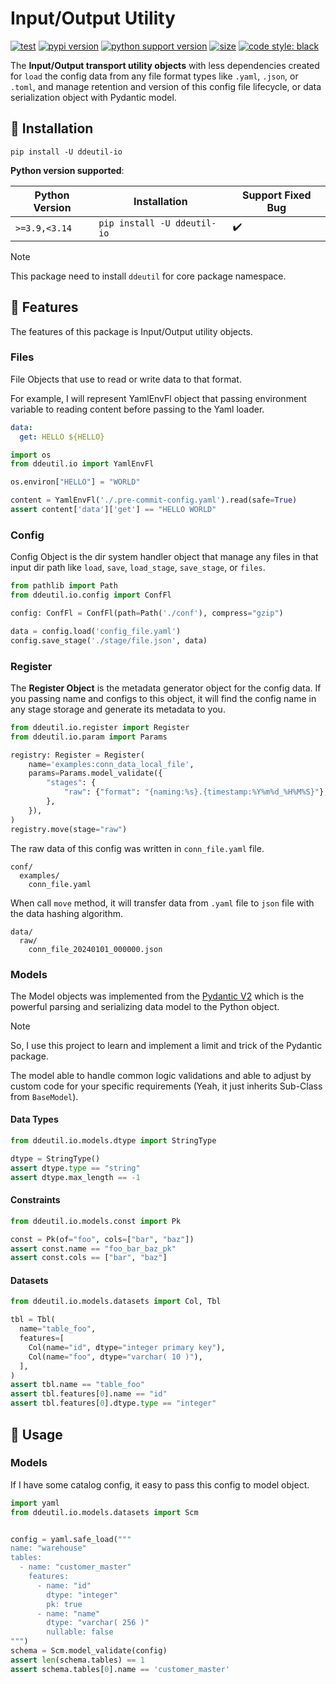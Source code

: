 # Input/Output Utility

[![test](https://github.com/korawica/ddeutil-io/actions/workflows/tests.yml/badge.svg?branch=main)](https://github.com/korawica/ddeutil-io/actions/workflows/tests.yml)
[![pypi version](https://img.shields.io/pypi/v/ddeutil-io)](https://pypi.org/project/ddeutil-io/)
[![python support version](https://img.shields.io/pypi/pyversions/ddeutil-io)](https://pypi.org/project/ddeutil-io/)
[![size](https://img.shields.io/github/languages/code-size/korawica/ddeutil-io)](https://github.com/korawica/ddeutil-io)
[![code style: black](https://img.shields.io/badge/code%20style-black-000000.svg)](https://github.com/psf/black)

The **Input/Output transport utility objects** with less dependencies created for
`load` the config data from any file format types like `.yaml`, `.json`,
or `.toml`, and manage retention and version of this config file lifecycle, or
data serialization object with Pydantic model.

## :round_pushpin: Installation

```shell
pip install -U ddeutil-io
```

**Python version supported**:

| Python Version | Installation                  | Support Fixed Bug  |
|----------------|-------------------------------|--------------------|
| `>=3.9,<3.14`  | `pip install -U ddeutil-io`   | :heavy_check_mark: |

> [!NOTE]
> This package need to install `ddeutil` for core package namespace.

## :dart: Features

The features of this package is Input/Output utility objects.

### Files

File Objects that use to read or write data to that format.

For example, I will represent YamlEnvFl object that passing environment variable
to reading content before passing to the Yaml loader.

```yaml
data:
  get: HELLO ${HELLO}
```

```python
import os
from ddeutil.io import YamlEnvFl

os.environ["HELLO"] = "WORLD"

content = YamlEnvFl('./.pre-commit-config.yaml').read(safe=True)
assert content['data']['get'] == "HELLO WORLD"
```

### Config

Config Object is the dir system handler object that manage any files in that
input dir path like `load`, `save`, `load_stage`, `save_stage`, or `files`.

```python
from pathlib import Path
from ddeutil.io.config import ConfFl

config: ConfFl = ConfFl(path=Path('./conf'), compress="gzip")

data = config.load('config_file.yaml')
config.save_stage('./stage/file.json', data)
```

### Register

The **Register Object** is the metadata generator object for the config data.
If you passing name and configs to this object, it will find the config name
in any stage storage and generate its metadata to you.

```python
from ddeutil.io.register import Register
from ddeutil.io.param import Params

registry: Register = Register(
    name='examples:conn_data_local_file',
    params=Params.model_validate({
        "stages": {
            "raw": {"format": "{naming:%s}.{timestamp:%Y%m%d_%H%M%S}"},
        },
    }),
)
registry.move(stage="raw")
```

The raw data of this config was written in `conn_file.yaml` file.

```text
conf/
  examples/
    conn_file.yaml
```

When call `move` method, it will transfer data from `.yaml` file to `json` file
with the data hashing algorithm.

```text
data/
  raw/
    conn_file_20240101_000000.json
```

### Models

The Model objects was implemented from the [Pydantic V2](https://docs.pydantic.dev/latest/)
which is the powerful parsing and serializing data model to the Python object.

> [!NOTE]
> So, I use this project to learn and implement a limit and trick of the Pydantic
> package.

The model able to handle common logic validations and able to adjust by custom code
for your specific requirements (Yeah, it just inherits Sub-Class from `BaseModel`).

#### Data Types

```python
from ddeutil.io.models.dtype import StringType

dtype = StringType()
assert dtype.type == "string"
assert dtype.max_length == -1
```

#### Constraints

```python
from ddeutil.io.models.const import Pk

const = Pk(of="foo", cols=["bar", "baz"])
assert const.name == "foo_bar_baz_pk"
assert const.cols == ["bar", "baz"]
```

#### Datasets

```python
from ddeutil.io.models.datasets import Col, Tbl

tbl = Tbl(
  name="table_foo",
  features=[
    Col(name="id", dtype="integer primary key"),
    Col(name="foo", dtype="varchar( 10 )"),
  ],
)
assert tbl.name == "table_foo"
assert tbl.features[0].name == "id"
assert tbl.features[0].dtype.type == "integer"
```

## :beers: Usage

### Models

If I have some catalog config, it easy to pass this config to model object.

```python
import yaml
from ddeutil.io.models.datasets import Scm


config = yaml.safe_load("""
name: "warehouse"
tables:
  - name: "customer_master"
    features:
      - name: "id"
        dtype: "integer"
        pk: true
      - name: "name"
        dtype: "varchar( 256 )"
        nullable: false
""")
schema = Scm.model_validate(config)
assert len(schema.tables) == 1
assert schema.tables[0].name == 'customer_master'
```
